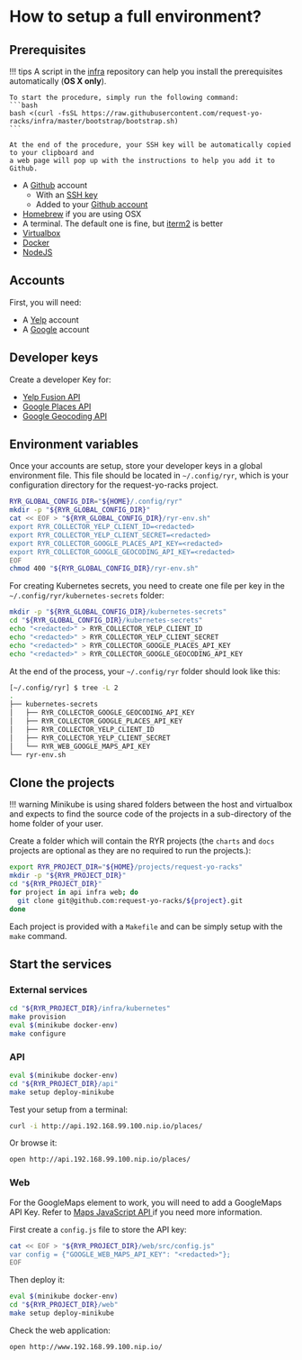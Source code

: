 # How to setup a full environment?

## Prerequisites

!!! tips
    A script in the
    [infra](https://github.com/request-yo-racks/infra/tree/master/bootstrap/bootstrap.sh)
    repository can help you install the prerequisites automatically (**OS X only**).

    To start the procedure, simply run the following command:
    ```bash
    bash <(curl -fsSL https://raw.githubusercontent.com/request-yo-racks/infra/master/bootstrap/bootstrap.sh)
    ```

    At the end of the procedure, your SSH key will be automatically copied to your clipboard and
    a web page will pop up with the instructions to help you add it to Github.

* A [Github](github.com) account
    * With an [SSH key](https://help.github.com/articles/generating-a-new-ssh-key-and-adding-it-to-the-ssh-agent/)
    * Added to your [Github account](https://help.github.com/articles/adding-a-new-ssh-key-to-your-github-account/)
* [Homebrew](https://brew.sh/) if you are using OSX
* A terminal. The default one is fine, but [iterm2](https://iterm2.com/) is better
* [Virtualbox](https://www.virtualbox.org/)
* [Docker](https://docs.docker.com/docker-for-mac/install/)
* [NodeJS](https://nodejs.org/en/)

## Accounts

First, you will need:

* A [Yelp](https://www.yelp.com/signup) account
* A [Google](https://accounts.google.com/SignUp) account

## Developer keys

Create a developer Key for:

* [Yelp Fusion API](https://www.yelp.com/developers/v3/manage_app)
* [Google Places API](https://developers.google.com/places/web-service)
* [Google Geocoding API](https://developers.google.com/maps/documentation/geocoding/get-api-key)

## Environment variables

Once your accounts are setup, store your developer keys in a global environment file. This file should be located in `~/.config/ryr`, which is your configuration directory for the request-yo-racks project.
``` bash
RYR_GLOBAL_CONFIG_DIR="${HOME}/.config/ryr"
mkdir -p "${RYR_GLOBAL_CONFIG_DIR}"
cat << EOF > "${RYR_GLOBAL_CONFIG_DIR}/ryr-env.sh"
export RYR_COLLECTOR_YELP_CLIENT_ID=<redacted>
export RYR_COLLECTOR_YELP_CLIENT_SECRET=<redacted>
export RYR_COLLECTOR_GOOGLE_PLACES_API_KEY=<redacted>
export RYR_COLLECTOR_GOOGLE_GEOCODING_API_KEY=<redacted>
EOF
chmod 400 "${RYR_GLOBAL_CONFIG_DIR}/ryr-env.sh"
```

For creating Kubernetes secrets, you need to create one file per key in the
`~/.config/ryr/kubernetes-secrets` folder:

```bash
mkdir -p "${RYR_GLOBAL_CONFIG_DIR}/kubernetes-secrets"
cd "${RYR_GLOBAL_CONFIG_DIR}/kubernetes-secrets"
echo "<redacted>" > RYR_COLLECTOR_YELP_CLIENT_ID
echo "<redacted>" > RYR_COLLECTOR_YELP_CLIENT_SECRET
echo "<redacted>" > RYR_COLLECTOR_GOOGLE_PLACES_API_KEY
echo "<redacted>" > RYR_COLLECTOR_GOOGLE_GEOCODING_API_KEY
```

At the end of the process, your `~/.config/ryr` folder should look like this:
```bash
[~/.config/ryr] $ tree -L 2
.
├── kubernetes-secrets
│   ├── RYR_COLLECTOR_GOOGLE_GEOCODING_API_KEY
│   ├── RYR_COLLECTOR_GOOGLE_PLACES_API_KEY
│   ├── RYR_COLLECTOR_YELP_CLIENT_ID
│   ├── RYR_COLLECTOR_YELP_CLIENT_SECRET
│   └── RYR_WEB_GOOGLE_MAPS_API_KEY
└── ryr-env.sh
```

## Clone the projects

!!! warning
    Minikube is using shared folders between the host and virtualbox and expects to find the source code of the projects in a sub-directory of the home folder of your user.

Create a folder which will contain the RYR projects (the `charts` and `docs` projects are optional as
they are no required to run the projects.):
``` bash
export RYR_PROJECT_DIR="${HOME}/projects/request-yo-racks"
mkdir -p "${RYR_PROJECT_DIR}"
cd "${RYR_PROJECT_DIR}"
for project in api infra web; do
  git clone git@github.com:request-yo-racks/${project}.git
done
```

Each project is provided with a `Makefile` and can be simply setup with the `make` command.

## Start the services

### External services

```bash
cd "${RYR_PROJECT_DIR}/infra/kubernetes"
make provision
eval $(minikube docker-env)
make configure
```

### API

```bash
eval $(minikube docker-env)
cd "${RYR_PROJECT_DIR}/api"
make setup deploy-minikube
```

Test your setup from a terminal:
```bash
curl -i http://api.192.168.99.100.nip.io/places/
```
Or browse it:
```bash
open http://api.192.168.99.100.nip.io/places/
```

### Web

For the GoogleMaps element to work, you will need to add a GoogleMaps API Key. Refer to
[Maps JavaScript API ](https://developers.google.com/maps/documentation/javascript/get-api-key)
if you need more information.

First create a `config.js` file to store the API key:
```bash
cat << EOF > "${RYR_PROJECT_DIR}/web/src/config.js"
var config = {"GOOGLE_WEB_MAPS_API_KEY": "<redacted>"};
EOF
```

Then deploy it:
```bash
eval $(minikube docker-env)
cd "${RYR_PROJECT_DIR}/web"
make setup deploy-minikube
```

Check the web application:
```bash
open http://www.192.168.99.100.nip.io/
```
